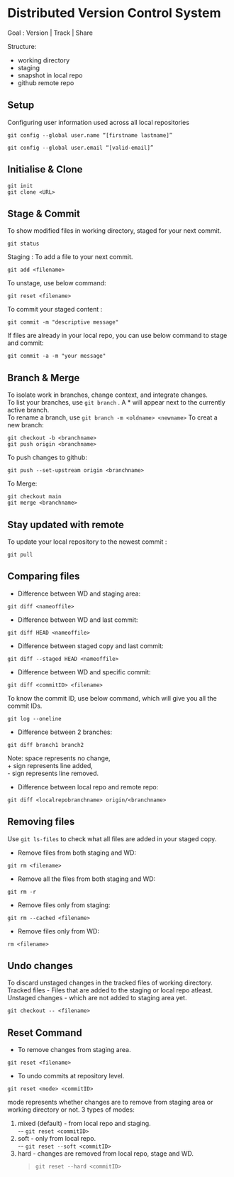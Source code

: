 # Distributed Version Control System
Goal :  Version | Track | Share

Structure:
* working directory
* staging
* snapshot in local repo
* github remote repo
## Setup
Configuring user information used across all local repositories
```
git config --global user.name “[firstname lastname]”
```
```
git config --global user.email “[valid-email]”
```
## Initialise & Clone
```
git init
git clone <URL>
```
## Stage & Commit
To show modified files in working directory, staged for your next commit.
```
git status
```
Staging : To add a file to your next commit.
```
git add <filename>
```
To unstage, use below command: 
```
git reset <filename>
```
To commit your staged content :
```
git commit -m "descriptive message"
```
If files are already in your local repo, you can use below command to stage and commit:
```
git commit -a -m "your message"
```
## Branch & Merge
To isolate work in branches, change context, and integrate changes.  
To list your branches, use `git branch` . A * will appear next to the currently active branch.  
To rename a branch, use `git branch -m <oldname> <newname>`
To creat a new branch:
```
git checkout -b <branchname>
git push origin <branchname>

```
To push changes to github: 
```
git push --set-upstream origin <branchname>
```

To Merge:
```
git checkout main
git merge <branchname>
```
## Stay updated with remote
To update your local repository to the newest commit :  
```
git pull
```
## Comparing files
* Difference between WD and staging area: 
```
git diff <nameoffile>
```
* Difference between WD and last commit:
```
git diff HEAD <nameoffile>
```
* Difference between staged copy and last commit:
```
git diff --staged HEAD <nameoffile>
```
* Difference between WD and specific commit:
```
git diff <commitID> <filename>
```
To know the commit ID, use below command, which will give you all the commit IDs.
```
git log --oneline
```
* Difference between 2 branches:
```
git diff branch1 branch2
```
Note: space represents no change,  
\+ sign represents line added,  
\- sign represents line removed. 
* Difference between local repo and remote repo:
```
git diff <localrepobranchname> origin/<branchname>
```
## Removing files
Use `git ls-files` to check what all files are added in your staged copy.
* Remove files from both staging and WD:
```
git rm <filename>
```
* Remove all the files from both staging and WD:
```
git rm -r
```
* Remove files only from staging:
```
git rm --cached <filename>
```
* Remove files only from WD:
```
rm <filename>
```
## Undo changes
To discard unstaged changes in the tracked files of working directory.  
Tracked files - Files that are added to the staging or local repo atleast.  
Unstaged changes - which are not added to staging area yet.
```
git checkout -- <filename>
```
## Reset Command
* To remove changes from staging area.
```
git reset <filename>
```
* To undo commits at repository level.
```
git reset <mode> <commitID>
```
mode represents whether changes are to remove from staging area or working directory or not.
3 types of modes:
1. mixed (default) - from local repo and staging.  
   -- `git reset <commitID>`
2. soft - only from local repo.  
   -- `git reset --soft <commitID>`
3. hard - changes are removed from local repo, stage and WD.
   > `git reset --hard <commitID>`